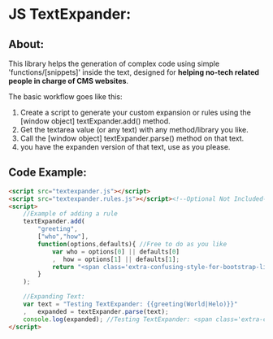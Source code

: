 JS TextExpander:
================
About:
------
This library helps the generation of complex code using simple 'functions/[snippets]' inside the text, designed for **helping no-tech related people in charge of CMS websites**.

The basic workflow goes like this:

1. Create a script to generate your custom expansion or rules using the [window object] textExpander.add() method.
2. Get the textarea value (or any text) with any method/library you like.
3. Call the [window object] textExpander.parse() method on that text.
4. you have the expanden version of that text, use as you please.

Code Example:
-------------
```html
<script src="textexpander.js"></script>
<script src="textexpander.rules.js"></script><!--Optional Not Included-->
<script>
    //Example of adding a rule
    textExpander.add(
        "greeting",
        ["who","how"],
        function(options,defaults){ //Free to do as you like
            var who = options[0] || defaults[0]
            ,  how = options[1] || defaults[1];
            return "<span class='extra-confusing-style-for-bootstrap-like-framework'>"+how+"</span> "+who;
        }
    );

    //Expanding Text:
    var text = "Testing TextExpander: {{greeting(World|Helo)}}"
    ,   expanded = textExpander.parse(text);
    console.log(expanded); //Testing TextExpander: <span class='extra-confusing-style-for-bootstrap-like-framework'>Hello</span> World
</script>
```